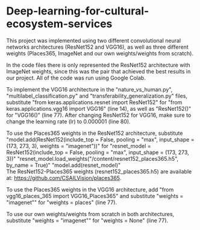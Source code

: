 # Deep-learning-for-cultural-ecosystem-services

This project was implemented using two different convolutional neural networks architectures (ResNet152 and VGG16), as well as three different weights (Places365, ImageNet and our own weights/weights from scratch).

In the code files there is only represented the ResNet152 architecture with ImageNet weights, since this was the pair that achieved the best results in our project.
All of the code was run using Google Colab. 

To implement the VGG16 architecture in the "nature_vs_human.py", "multilabel_classification.py" and "transferability_generalization.py" files, substitute "from keras.applications.resnet import ResNet152" for "from keras.applications.vgg16 import VGG16" (line 14), as well as "ResNet152()" for "VGG16()" (line 77). After changing ResNet152 for VGG16, make sure to change the learning rate (lr) to 0.000001 (line 80).

To use the Places365 weights in the ResNet152 architecture, substitute "model.add(ResNet152(include_top = False, pooling = "max", input_shape = (173, 273, 3), weights = "imagenet"))" for "resnet_model = ResNet152(include_top = False, pooling = "max", input_shape = (173, 273, 3))"
                            "resnet_model.load_weights("/content/resnet152_places365.h5", by_name = True)"
                            "model.add(resnet_model)"  
The ResNet152-Places365 weights (resnet152_places365.h5) are available at: https://github.com/CSAILVision/places365.
                            
To use the Places365 weights in the VGG16 architecture, add "from vgg16_places_365 import VGG16_Places365" and substitute "weights = "imagenet"" for "weights = places" (line 77).

To use our own weights/weights from scratch in both architectures, substitute "weights = "imagenet"" for "weights = None" (line 77).
